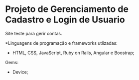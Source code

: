 # Projeto de Gerenciamento de Cadastro e Login de Usuario
Site teste para gerir contas.

*Linguagens de programação e frameworks utlizadas:
- HTML, CSS, JavaScript, Ruby on Rails, Angular e Boostrap;

Gems:
- Device;
